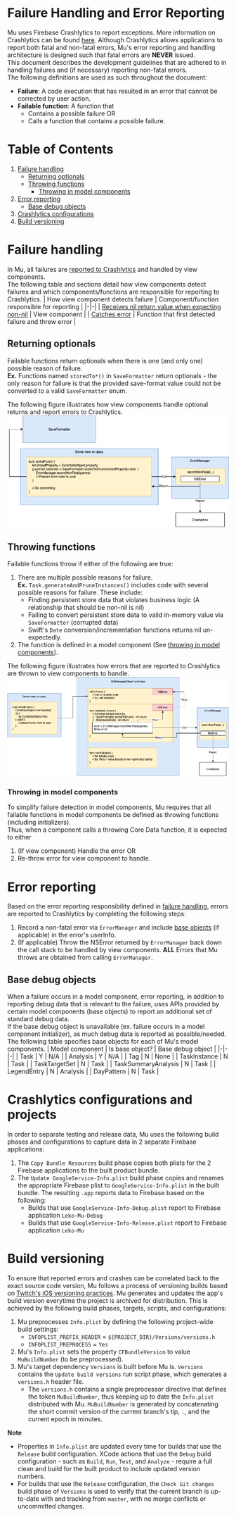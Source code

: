 # Failure Handling and Error Reporting
Mu uses Firebase Crashlytics to report exceptions. More information on Crashlytics can be found [here](https://firebase.google.com/docs/crashlytics/customize-crash-reports). Although Crashlytics allows applications to report both fatal and non-fatal errors, Mu's error reporting and handling architecture is designed such that fatal errors are __NEVER__ issued.  
This document describes the development guidelines that are adhered to in handling failures and (if necessary) reporting non-fatal errors.  
The following definitions are used as such throughout the document:  
* __Failure__: A code execution that has resulted in an error that cannot be corrected by user action.
* __Failable function__: A function that
    * Contains a possible failure OR
    * Calls a function that contains a possible failure.

# Table of Contents
1. [Failure handling](#failure-handling)
    * [Returning optionals](#returning-optionals)
    * [Throwing functions](#throwing-functions)
        * [Throwing in model components](#throwing-in-model-components)
1. [Error reporting](#error-reporting)
    * [Base debug objects](#base-debug-objects)
1. [Crashlytics configurations](#crashlytics-configurations-and-projects)
1. [Build versioning](#build-versioning)

# Failure handling
In Mu, all failures are [reported to Crashlytics](#error-reporting) and handled by view components.  
The following table and sections detail how view components detect failures and which components/functions are responsible for reporting to Crashlytics.
| How view component detects failure | Component/function responsible for reporting |
|-|-|
| [Receives nil return value when expecting non-nil](#returning-optionals) | View component |
| [Catches error](#throwing-functions) | Function that first detected failure and threw error |

## Returning optionals
Failable functions return optionals when there is one (and only one) possible reason of failure.  
__Ex.__ Functions named `storedTo*()` in `SaveFormatter` return optionals - the only reason for failure is that the provided save-format value could not be converted to a valid `SaveFormatter` enum.

The following figure illustrates how view components handle optional returns and report errors to Crashlytics.
![](./img/failure-handling-and-error-reporting-optionals.png)

## Throwing functions
Failable functions throw if either of the following are true:  
1. There are multiple possible reasons for failure.  
__Ex.__ `Task.generateAndPruneInstances()` includes code with several possible reasons for failure. These include:
    * Finding persistent store data that violates business logic (A relationship that should be non-nil is nil)
    * Failing to convert persistent store data to valid in-memory value via `SaveFormatter` (corrupted data)
    * Swift's `Date` conversion/incrementation functions returns nil un-expectedly.
1. The function is defined in a model component (See [throwing in model components](#throwing-in-model-components)).

The following figure illustrates how errors that are reported to Crashlytics are thrown to view components to handle.
![](./img/failure-handling-and-error-reporting-throwing.png)

### Throwing in model components
To simplify failure detection in model components, Mu requires that all failable functions in model components be defined as throwing functions (including initializers).  
Thus, when a component calls a throwing Core Data function, it is expected to either
1. (If view component) Handle the error OR
1. Re-throw error for view component to handle.

# Error reporting
Based on the error reporting responsibility defined in [failure handling](#failure-handling), errors are reported to Crashlytics by completing the following steps:  
1. Record a non-fatal error via `ErrorManager` and include [base objects](#base-debug-objects) (if applicable) in the error's userInfo.
1. (If applicable) Throw the NSError returned by `ErrorManager` back down the call stack to be handled by view components. __ALL__ Errors that Mu throws are obtained from calling `ErrorManager`.  

## Base debug objects
When a failure occurs in a model component, error reporting, in addition to reporting debug data that is relevant to the failure, uses APIs provided by certain model components (base objects) to report an additional set of standard debug data.  
If the base debug object is unavailable (ex. failure occurs in a model component initializer), as much debug data is reported as possible/needed.
The following table specifies base objects for each of Mu's model components.
| Model component | Is base object? | Base debug object |
|-|-|-|
| Task | Y | N/A |
| Analysis | Y | N/A |
| Tag | N | None |
| TaskInstance | N | Task |
| TaskTargetSet | N | Task |
| TaskSummaryAnalysis | N | Task |
| LegendEntry | N | Analysis |
| DayPattern | N | Task |

# Crashlytics configurations and projects
In order to separate testing and release data, Mu uses the following build phases and configurations to capture data in 2 separate Firebase applications:  
1. The `Copy Bundle Resources` build phase copies both plists for the 2 Firebase applications to the built product bundle.
1. The `Update GoogleService-Info.plist` build phase copies and renames the appropriate Firebase plist to `GoogleService-Info.plist` in the built bundle. The resulting `.app` reports data to Firebase based on the following:  
    * Builds that use `GoogleService-Info-Debug.plist` report to Firebase application `Leko-Mu-Debug`
    * Builds that use `GoogleService-Info-Release.plist` report to Firebase application `Leko-Mu`

# Build versioning
To ensure that reported errors and crashes can be correlated back to the exact source code version, Mu follows a process of versioning builds based on [Twitch's iOS versioning practices](https://blog.twitch.tv/en/2016/09/20/ios-versioning-89e02f0a5146/).
Mu generates and updates the app's build version everytime the project is archived for distribution. This is achieved by the following build phases, targets, scripts, and configurations:  
1. Mu preprocesses `Info.plist` by defining the following project-wide build settings:
    * `INFOPLIST_PREFIX_HEADER` = `${PROJECT_DIR}/Versions/versions.h`
    * `INFOPLIST_PREPROCESS` = `Yes`
1. Mu's `Info.plist` sets the property `CFBundleVersion` to value `MuBuildNumber` (to be preprocessed).
1. Mu's target dependency `Versions` is built before Mu is. `Versions` contains the `Update build versions` run script phase, which generates a `versions.h` header file.
    * The `versions.h` contains a single preprocessor directive that defines the token `MuBuildNumber`, thus keeping up to date the `Info.plist` distributed with Mu. `MuBuildNumber` is generated by concatenating the short commit version of the current branch's tip, `.`, and the current epoch in minutes.

__Note__
* Properties in `Info.plist` are updated every time for builds that use the `Release` build configuration. XCode actions that use the `Debug` build configuration - such as `Build`, `Run`, `Test`, and `Analyze` - require a full clean and build for the built product to include updated version numbers.
* For builds that use the `Release` configuration, the `Check Git changes` build phase of `Versions` is used to verify that the current branch is up-to-date with and tracking from `master`, with no merge conflicts or uncommitted changes.